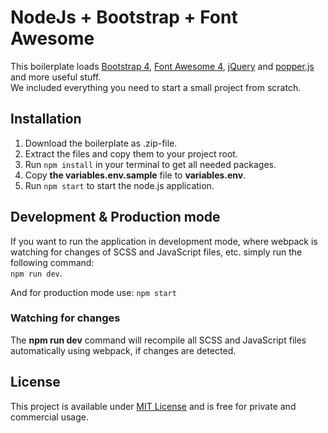 # NodeJs + Bootstrap + Font Awesome

This boilerplate loads [Bootstrap 4](https://getbootstrap.com/), [Font Awesome 4](https://fontawesome.com/), [jQuery](http://jquery.com/) and [popper.js](https://popper.js.org/) and more useful stuff.  
We included everything you need to start a small project from scratch.


## Installation

1. Download the boilerplate as .zip-file.
1. Extract the files and copy them to your project root.
1. Run ```npm install``` in your terminal to get all needed packages.
1. Copy __the variables.env.sample__ file to __variables.env__.
1. Run ```npm start``` to start the node.js application.

## Development &amp; Production mode

If you want to run the application in development mode, where webpack is watching for changes of SCSS and JavaScript files, etc. simply run the following command:  
```npm run dev```.

And for production mode use:
```npm start```

### Watching for changes

The __npm run dev__ command will recompile all SCSS and JavaScript files automatically using webpack, if changes are detected.

## License

This project is available under [MIT License](./License.md) and is free for private and commercial usage.